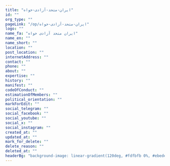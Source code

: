 ```yaml
---
title: "ایران-متحد-آزادی-خواه"
id: ""
org_type: ""
pageLink: "/op/ایران-متحد-آزادی-خواه"
logo: ""
name_fa: "ایران متحد آزادی خواه"
name_en: ""
name_short: ""
location: ""
post_location: ""
internetAddress: ""
contact: ""
phone: ""
about: ""
expertise: ""
history: ""
manifest: ""
codeOfConduct: ""
estimationOfMembers: ""
political_orientation: ""
markForEdit: ""
social_telegram: ""
social_facebook: ""
social_youtube: ""
social_x: ""
social_instagram: ""
created_at: ""
updated_at: ""
mark_for_delete: ""
delete_reason: ""
deleted_at: ""
headerBg: "background-image: linear-gradient(120deg, #fdfbfb 0%, #ebedee 100%);"
---
```

